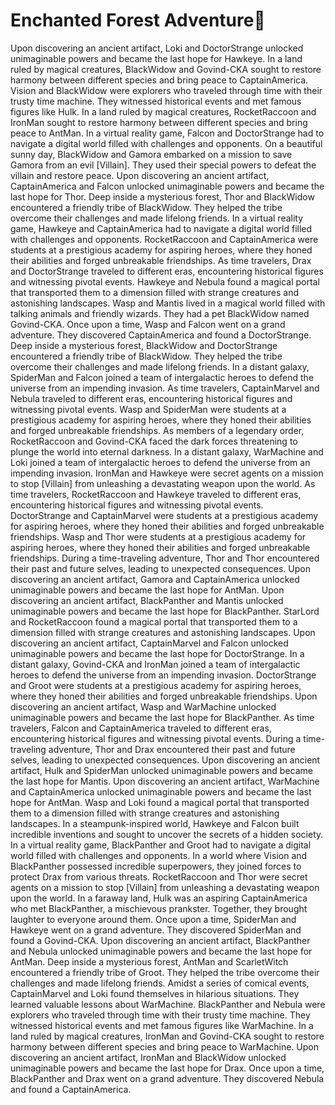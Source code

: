 # Enchanted Forest Adventure:star2:

Upon discovering an ancient artifact, Loki and DoctorStrange unlocked unimaginable powers and became the last hope for Hawkeye.
In a land ruled by magical creatures, BlackWidow and Govind-CKA sought to restore harmony between different species and bring peace to CaptainAmerica.
Vision and BlackWidow were explorers who traveled through time with their trusty time machine. They witnessed historical events and met famous figures like Hulk.
In a land ruled by magical creatures, RocketRaccoon and IronMan sought to restore harmony between different species and bring peace to AntMan.
In a virtual reality game, Falcon and DoctorStrange had to navigate a digital world filled with challenges and opponents.
On a beautiful sunny day, BlackWidow and Gamora embarked on a mission to save Gamora from an evil [Villain]. They used their special powers to defeat the villain and restore peace.
Upon discovering an ancient artifact, CaptainAmerica and Falcon unlocked unimaginable powers and became the last hope for Thor.
Deep inside a mysterious forest, Thor and BlackWidow encountered a friendly tribe of BlackWidow. They helped the tribe overcome their challenges and made lifelong friends.
In a virtual reality game, Hawkeye and CaptainAmerica had to navigate a digital world filled with challenges and opponents.
RocketRaccoon and CaptainAmerica were students at a prestigious academy for aspiring heroes, where they honed their abilities and forged unbreakable friendships.
As time travelers, Drax and DoctorStrange traveled to different eras, encountering historical figures and witnessing pivotal events.
Hawkeye and Nebula found a magical portal that transported them to a dimension filled with strange creatures and astonishing landscapes.
Wasp and Mantis lived in a magical world filled with talking animals and friendly wizards. They had a pet BlackWidow named Govind-CKA.
Once upon a time, Wasp and Falcon went on a grand adventure. They discovered CaptainAmerica and found a DoctorStrange.
Deep inside a mysterious forest, BlackWidow and DoctorStrange encountered a friendly tribe of BlackWidow. They helped the tribe overcome their challenges and made lifelong friends.
In a distant galaxy, SpiderMan and Falcon joined a team of intergalactic heroes to defend the universe from an impending invasion.
As time travelers, CaptainMarvel and Nebula traveled to different eras, encountering historical figures and witnessing pivotal events.
Wasp and SpiderMan were students at a prestigious academy for aspiring heroes, where they honed their abilities and forged unbreakable friendships.
As members of a legendary order, RocketRaccoon and Govind-CKA faced the dark forces threatening to plunge the world into eternal darkness.
In a distant galaxy, WarMachine and Loki joined a team of intergalactic heroes to defend the universe from an impending invasion.
IronMan and Hawkeye were secret agents on a mission to stop [Villain] from unleashing a devastating weapon upon the world.
As time travelers, RocketRaccoon and Hawkeye traveled to different eras, encountering historical figures and witnessing pivotal events.
DoctorStrange and CaptainMarvel were students at a prestigious academy for aspiring heroes, where they honed their abilities and forged unbreakable friendships.
Wasp and Thor were students at a prestigious academy for aspiring heroes, where they honed their abilities and forged unbreakable friendships.
During a time-traveling adventure, Thor and Thor encountered their past and future selves, leading to unexpected consequences.
Upon discovering an ancient artifact, Gamora and CaptainAmerica unlocked unimaginable powers and became the last hope for AntMan.
Upon discovering an ancient artifact, BlackPanther and Mantis unlocked unimaginable powers and became the last hope for BlackPanther.
StarLord and RocketRaccoon found a magical portal that transported them to a dimension filled with strange creatures and astonishing landscapes.
Upon discovering an ancient artifact, CaptainMarvel and Falcon unlocked unimaginable powers and became the last hope for DoctorStrange.
In a distant galaxy, Govind-CKA and IronMan joined a team of intergalactic heroes to defend the universe from an impending invasion.
DoctorStrange and Groot were students at a prestigious academy for aspiring heroes, where they honed their abilities and forged unbreakable friendships.
Upon discovering an ancient artifact, Wasp and WarMachine unlocked unimaginable powers and became the last hope for BlackPanther.
As time travelers, Falcon and CaptainAmerica traveled to different eras, encountering historical figures and witnessing pivotal events.
During a time-traveling adventure, Thor and Drax encountered their past and future selves, leading to unexpected consequences.
Upon discovering an ancient artifact, Hulk and SpiderMan unlocked unimaginable powers and became the last hope for Mantis.
Upon discovering an ancient artifact, WarMachine and CaptainAmerica unlocked unimaginable powers and became the last hope for AntMan.
Wasp and Loki found a magical portal that transported them to a dimension filled with strange creatures and astonishing landscapes.
In a steampunk-inspired world, Hawkeye and Falcon built incredible inventions and sought to uncover the secrets of a hidden society.
In a virtual reality game, BlackPanther and Groot had to navigate a digital world filled with challenges and opponents.
In a world where Vision and BlackPanther possessed incredible superpowers, they joined forces to protect Drax from various threats.
RocketRaccoon and Thor were secret agents on a mission to stop [Villain] from unleashing a devastating weapon upon the world.
In a faraway land, Hulk was an aspiring CaptainAmerica who met BlackPanther, a mischievous prankster. Together, they brought laughter to everyone around them.
Once upon a time, SpiderMan and Hawkeye went on a grand adventure. They discovered SpiderMan and found a Govind-CKA.
Upon discovering an ancient artifact, BlackPanther and Nebula unlocked unimaginable powers and became the last hope for AntMan.
Deep inside a mysterious forest, AntMan and ScarletWitch encountered a friendly tribe of Groot. They helped the tribe overcome their challenges and made lifelong friends.
Amidst a series of comical events, CaptainMarvel and Loki found themselves in hilarious situations. They learned valuable lessons about WarMachine.
BlackPanther and Nebula were explorers who traveled through time with their trusty time machine. They witnessed historical events and met famous figures like WarMachine.
In a land ruled by magical creatures, IronMan and Govind-CKA sought to restore harmony between different species and bring peace to WarMachine.
Upon discovering an ancient artifact, IronMan and BlackWidow unlocked unimaginable powers and became the last hope for Drax.
Once upon a time, BlackPanther and Drax went on a grand adventure. They discovered Nebula and found a CaptainAmerica.